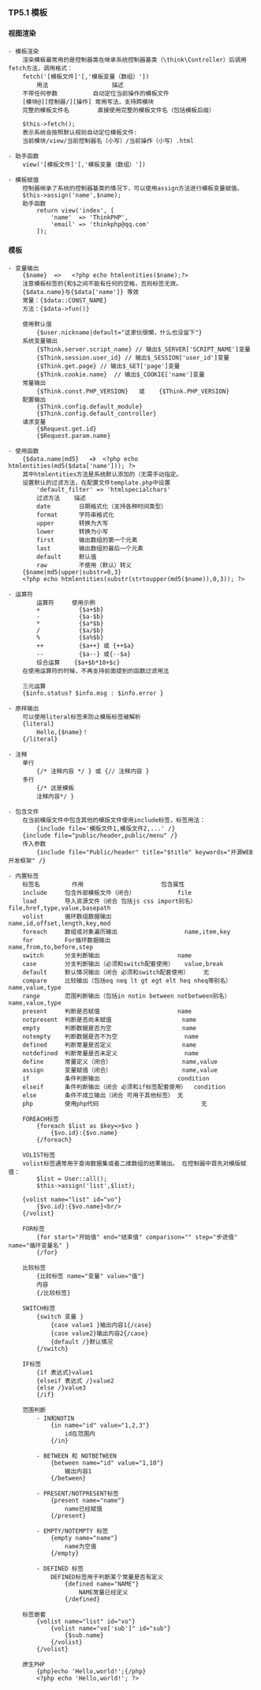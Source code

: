 ### TP5.1 模板

#### 视图渲染
	- 模板渲染
		渲染模板最常用的是控制器类在继承系统控制器基类（\think\Controller）后调用fetch方法，调用格式：
		fetch('[模板文件]'[,'模板变量（数组）'])
			用法					描述
		不带任何参数			自动定位当前操作的模板文件
		[模块@][控制器/][操作]	常用写法，支持跨模块
		完整的模板文件名		直接使用完整的模板文件名（包括模板后缀）
		
		$this->fetch();
		表示系统会按照默认规则自动定位模板文件:
		当前模块/view/当前控制器名（小写）/当前操作（小写）.html
		
	- 助手函数	
		view('[模板文件]'[,'模板变量（数组）'])
		
	- 模板赋值	
		控制器继承了系统的控制器基类的情况下，可以使用assign方法进行模板变量赋值。
		$this->assign('name',$name);
		助手函数
			return view('index', [
				'name'  => 'ThinkPHP',
				'email' => 'thinkphp@qq.com'
			]);

####  模板
	- 变量输出
		{$name}  =>   <?php echo htmlentities($name);?>
		注意模板标签的{和$之间不能有任何的空格，否则标签无效。
		{$data.name}与{$data['name']} 等效
		常量：{$data::CONST_NAME}
		方法：{$data->fun()}
		
		使用默认值
			{$user.nickname|default="这家伙很懒，什么也没留下"}
		系统变量输出	
			{$Think.server.script_name} // 输出$_SERVER['SCRIPT_NAME']变量
			{$Think.session.user_id} // 输出$_SESSION['user_id']变量
			{$Think.get.page} // 输出$_GET['page']变量
			{$Think.cookie.name}  // 输出$_COOKIE['name']变量
		常量输出
			{$Think.const.PHP_VERSION}   或    {$Think.PHP_VERSION}
		配置输出
			{$Think.config.default_module}
			{$Think.config.default_controller}
		请求变量
			{$Request.get.id}
			{$Request.param.name}

	- 使用函数	
		{$data.name|md5}   =》  <?php echo htmlentities(md5($data['name'])); ?>
		其中htmlentities方法是系统默认添加的（无需手动指定。
		设置默认的过滤方法，在配置文件template.php中设置
			'default_filter' => 'htmlspecialchars'
			过滤方法	描述
			date		日期格式化（支持各种时间类型）
			format		字符串格式化
			upper		转换为大写
			lower		转换为小写
			first		输出数组的第一个元素
			last		输出数组的最后一个元素
			default		默认值
			raw			不使用（默认）转义
		{$name|md5|upper|substr=0,3}
		<?php echo htmlentities(substr(strtoupper(md5($name)),0,3)); ?>

	- 运算符
			运算符		使用示例
			+			{$a+$b}
			-			{$a-$b}
			*			{$a*$b}
			/			{$a/$b}
			%			{$a%$b}
			++			{$a++} 或 {++$a}
			--			{$a--} 或{--$a}
			综合运算	{$a+$b*10+$c}
		在使用运算符的时候，不再支持前面提到的函数过滤用法
		
		三元运算
		{$info.status? $info.msg : $info.error }
		
	- 原样输出	
		可以使用literal标签来防止模板标签被解析
		{literal}
			Hello,{$name}！
		{/literal}

	- 注释
		单行
			{/* 注释内容 */ } 或 {// 注释内容 } 
		多行
			{/* 这是模板
			注释内容*/ }

	- 包含文件
		在当前模版文件中包含其他的模版文件使用include标签，标签用法：
			{include file='模版文件1,模版文件2,...' /}
		{include file="public/header,public/menu" /}
		传入参数
			{include file="Public/header" title="$title" keywords="开源WEB开发框架" /}

	- 内置标签	
		标签名			作用						包含属性
		include		包含外部模板文件（闭合）			file
		load		导入资源文件（闭合 包括js css import别名）	file,href,type,value,basepath
		volist		循环数组数据输出					name,id,offset,length,key,mod
		foreach		数组或对象遍历输出					name,item,key
		for			For循环数据输出						name,from,to,before,step
		switch		分支判断输出						name
		case		分支判断输出（必须和switch配套使用）	value,break
		default		默认情况输出（闭合 必须和switch配套使用）	无
		compare		比较输出（包括eq neq lt gt egt elt heq nheq等别名）	name,value,type
		range		范围判断输出（包括in notin between notbetween别名）	name,value,type
		present		判断是否赋值						name
		notpresent	判断是否尚未赋值					name
		empty		判断数据是否为空					name
		notempty	判断数据是否不为空					name
		defined		判断常量是否定义					name
		notdefined	判断常量是否未定义					name
		define		常量定义（闭合）					name,value
		assign		变量赋值（闭合）					name,value
		if			条件判断输出						condition
		elseif		条件判断输出（闭合 必须和if标签配套使用）	condition
		else		条件不成立输出（闭合 可用于其他标签）	无
		php			使用php代码								无
		
		FOREACH标签	
			{foreach $list as $key=>$vo } 
				{$vo.id}:{$vo.name}
			{/foreach}

		VOLIST标签
		volist标签通常用于查询数据集或者二维数组的结果输出。 在控制器中首先对模版赋值：
			$list = User::all();
			$this->assign('list',$list);
				
		{volist name="list" id="vo"}
			{$vo.id}:{$vo.name}<br/>
		{/volist}

		FOR标签
			{for start="开始值" end="结束值" comparison="" step="步进值" name="循环变量名" }
			{/for}

		比较标签
			{比较标签 name="变量" value="值"}
			内容
			{/比较标签}

		SWITCH标签
			{switch 变量 }
				{case value1 }输出内容1{/case}
				{case value2}输出内容2{/case}
				{default /}默认情况
			{/switch}
		
		IF标签
			{if 表达式}value1
			{elseif 表达式 /}value2
			{else /}value3
			{/if}
		
		范围判断
			- IN和NOTIN
				{in name="id" value="1,2,3"}
					id在范围内
				{/in}

			- BETWEEN 和 NOTBETWEEN
				{between name="id" value="1,10"}
					输出内容1
				{/between}

			- PRESENT/NOTPRESENT标签
				{present name="name"}
					name已经赋值
				{/present}

			- EMPTY/NOTEMPTY 标签
				{empty name="name"}
					name为空值
				{/empty}

			- DEFINED 标签
				DEFINED标签用于判断某个常量是否有定义
					{defined name="NAME"}
						NAME常量已经定义
					{/defined}

		标签嵌套	
			{volist name="list" id="vo"}
				{volist name="vo['sub']" id="sub"}
					{$sub.name}
				{/volist}
			{/volist}

		原生PHP
			{php}echo 'Hello,world!';{/php}
			<?php echo 'Hello,world!'; ?>

			
		
		
		
		
		
		
		
		
		
		
		
		
		
		
		
		
		
		
		
		
		
		
		
		
		
		
		
		
		
		
		
		
		
		
		
		
		
		
		
		
		
		
		
		
		
		
		
		
		
		
		
		
		
		
		
		
		
		
		
		
		
		
		
		
		
		